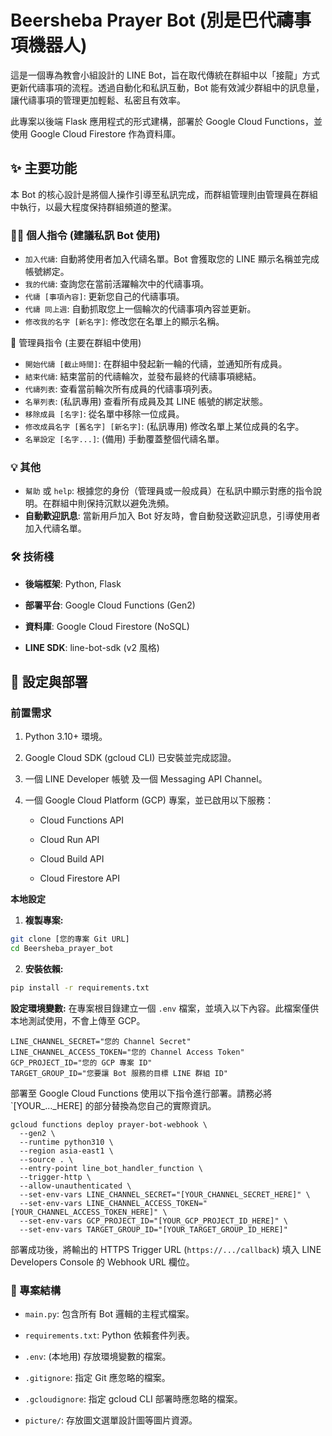 ﻿# Beersheba Prayer Bot (別是巴代禱事項機器人)
這是一個專為教會小組設計的 LINE Bot，旨在取代傳統在群組中以「接龍」方式更新代禱事項的流程。透過自動化和私訊互動，Bot 能有效減少群組中的訊息量，讓代禱事項的管理更加輕鬆、私密且有效率。

此專案以後端 Flask 應用程式的形式建構，部署於 Google Cloud Functions，並使用 Google Cloud Firestore 作為資料庫。

## ✨ 主要功能
本 Bot 的核心設計是將個人操作引導至私訊完成，而群組管理則由管理員在群組中執行，以最大程度保持群組頻道的整潔。

### 🙋‍♂️ 個人指令 (建議私訊 Bot 使用)
- `加入代禱`: 自動將使用者加入代禱名單。Bot 會獲取您的 LINE 顯示名稱並完成帳號綁定。
- `我的代禱`: 查詢您在當前活躍輪次中的代禱事項。
- `代禱 [事項內容]`: 更新您自己的代禱事項。
- `代禱 同上週`: 自動抓取您上一個輪次的代禱事項內容並更新。
- `修改我的名字 [新名字]`: 修改您在名單上的顯示名稱。

👑 管理員指令 (主要在群組中使用)
- `開始代禱 [截止時間]`: 在群組中發起新一輪的代禱，並通知所有成員。
- `結束代禱`: 結束當前的代禱輪次，並發布最終的代禱事項總結。
- `代禱列表`: 查看當前輪次所有成員的代禱事項列表。
- `名單列表`: (私訊專用) 查看所有成員及其 LINE 帳號的綁定狀態。
- `移除成員 [名字]`: 從名單中移除一位成員。
- `修改成員名字 [舊名字] [新名字]`: (私訊專用) 修改名單上某位成員的名字。
- `名單設定 [名字...]`: (備用) 手動覆蓋整個代禱名單。

### 💡 其他
- `幫助` 或 `help`: 根據您的身份（管理員或一般成員）在私訊中顯示對應的指令說明。在群組中則保持沉默以避免洗頻。
- **自動歡迎訊息**: 當新用戶加入 Bot 好友時，會自動發送歡迎訊息，引導使用者加入代禱名單。

### 🛠️ 技術棧
- **後端框架**: Python, Flask

- **部署平台**: Google Cloud Functions (Gen2)

- **資料庫**: Google Cloud Firestore (NoSQL)

- **LINE SDK**: line-bot-sdk (v2 風格)

## 🚀 設定與部署
### 前置需求
1. Python 3.10+ 環境。

2. Google Cloud SDK (gcloud CLI) 已安裝並完成認證。

3. 一個 LINE Developer 帳號 及一個 Messaging API Channel。

4. 一個 Google Cloud Platform (GCP) 專案，並已啟用以下服務：

    - Cloud Functions API

    - Cloud Run API

    - Cloud Build API

    - Cloud Firestore API

**本地設定**
1. **複製專案:**
```bash
git clone [您的專案 Git URL]
cd Beersheba_prayer_bot
```
2. **安裝依賴:**
```bash
pip install -r requirements.txt
```
**設定環境變數:**
在專案根目錄建立一個 `.env` 檔案，並填入以下內容。此檔案僅供本地測試使用，不會上傳至 GCP。
```
LINE_CHANNEL_SECRET="您的 Channel Secret"
LINE_CHANNEL_ACCESS_TOKEN="您的 Channel Access Token"
GCP_PROJECT_ID="您的 GCP 專案 ID"
TARGET_GROUP_ID="您要讓 Bot 服務的目標 LINE 群組 ID"
```
部署至 Google Cloud Functions
使用以下指令進行部署。請務必將 `[YOUR_..._HERE] 的部分替換為您自己的實際資訊。
```
gcloud functions deploy prayer-bot-webhook \
  --gen2 \
  --runtime python310 \
  --region asia-east1 \
  --source . \
  --entry-point line_bot_handler_function \
  --trigger-http \
  --allow-unauthenticated \
  --set-env-vars LINE_CHANNEL_SECRET="[YOUR_CHANNEL_SECRET_HERE]" \
  --set-env-vars LINE_CHANNEL_ACCESS_TOKEN="[YOUR_CHANNEL_ACCESS_TOKEN_HERE]" \
  --set-env-vars GCP_PROJECT_ID="[YOUR_GCP_PROJECT_ID_HERE]" \
  --set-env-vars TARGET_GROUP_ID="[YOUR_TARGET_GROUP_ID_HERE]"
```
部署成功後，將輸出的 HTTPS Trigger URL (`https://.../callback`) 填入 LINE Developers Console 的 Webhook URL 欄位。

### 📁 專案結構

- `main.py`: 包含所有 Bot 邏輯的主程式檔案。

- `requirements.txt`: Python 依賴套件列表。

- `.env`: (本地用) 存放環境變數的檔案。
 
- `.gitignore`: 指定 Git 應忽略的檔案。
 
- `.gcloudignore`: 指定 gcloud CLI 部署時應忽略的檔案。
 
- `picture/`: 存放圖文選單設計圖等圖片資源。
